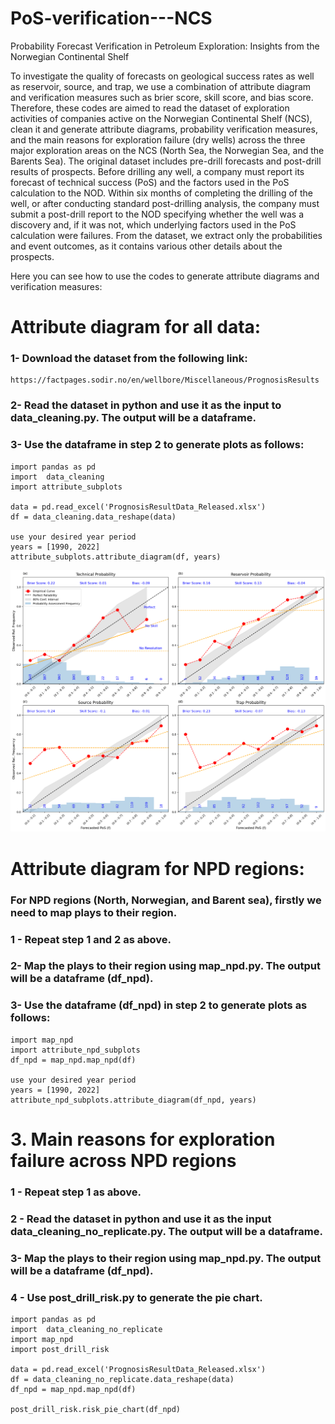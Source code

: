 # PoS-verification---NCS
Probability Forecast Verification in Petroleum Exploration: Insights from the Norwegian Continental Shelf

To investigate the quality of forecasts on geological success rates as well as reservoir, source, and trap, we use a combination of attribute diagram and verification measures such as brier score, skill score, and bias score.
Therefore, these codes are aimed to read the dataset of exploration activities of companies active on the Norwegian Continental Shelf (NCS), clean it and generate attribute diagrams, probability verification measures, and the main reasons for exploration failure (dry wells) across the three major exploration areas on the NCS (North Sea, the Norwegian Sea, and the Barents Sea). 
The original dataset includes pre-drill forecasts and post-drill results of prospects. Before drilling any well, a company must report its forecast of technical success (PoS) and the factors used in the PoS calculation to the NOD. Within six months of completing the drilling of the well, or after conducting standard post-drilling analysis, the company must submit a post-drill report to the NOD specifying whether the well was a discovery and, if it was not, which underlying factors used in the PoS calculation were failures. From the dataset, we extract only the probabilities and event outcomes, as it contains various other details about the prospects.


Here you can see how to use the codes to generate attribute diagrams and verification measures:
# Attribute diagram for all data:
     
  ### 1- Download the dataset from the following link:
    https://factpages.sodir.no/en/wellbore/Miscellaneous/PrognosisResults
  
  ### 2- Read the dataset in python and use it as the input to data_cleaning.py. The output will be a dataframe.
  ### 3- Use the dataframe in step 2 to generate plots as follows: 
    import pandas as pd
    import  data_cleaning
    import attribute_subplots
    
    data = pd.read_excel('PrognosisResultData_Released.xlsx')
    df = data_cleaning.data_reshape(data)

    use your desired year period
    years = [1990, 2022]
    attribute_subplots.attribute_diagram(df, years)
![GitPlot](attribute_diagram.png)  
# Attribute diagram for NPD regions:
  ### For NPD regions (North, Norwegian, and Barent sea), firstly we need to map plays to their region.

  ### 1 - Repeat step 1 and 2 as above.
  ### 2- Map the plays to their region using map_npd.py. The output will be a dataframe (df_npd).
  ### 3- Use the dataframe (df_npd) in step 2 to generate plots as follows:
  
    import map_npd
    import attribute_npd_subplots
    df_npd = map_npd.map_npd(df)

    use your desired year period
    years = [1990, 2022]
    attribute_npd_subplots.attribute_diagram(df_npd, years)
  
# 3. Main reasons for exploration failure across NPD regions
   
  ### 1 - Repeat step 1 as above.
  ### 2 - Read the dataset in python and use it as the input data_cleaning_no_replicate.py. The output will be a dataframe.
  ### 3- Map the plays to their region using map_npd.py. The output will be a dataframe (df_npd).
  ### 4 - Use post_drill_risk.py to generate	 the pie chart.

    import pandas as pd
    import  data_cleaning_no_replicate
    import map_npd
    import post_drill_risk
    
    data = pd.read_excel('PrognosisResultData_Released.xlsx')
    df = data_cleaning_no_replicate.data_reshape(data)
    df_npd = map_npd.map_npd(df)

    post_drill_risk.risk_pie_chart(df_npd)







